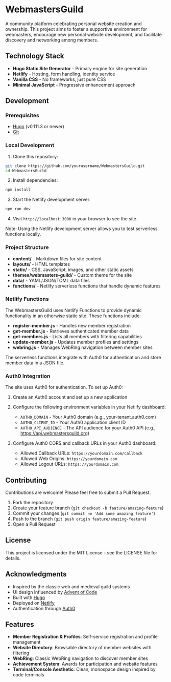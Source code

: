 # WebmastersGuild

A community platform celebrating personal website creation and ownership. This project aims to foster a supportive environment for webmasters, encourage new personal website development, and facilitate discovery and networking among members.

## Technology Stack

- **Hugo Static Site Generator** - Primary engine for site generation
- **Netlify** - Hosting, form handling, identity service
- **Vanilla CSS** - No frameworks, just pure CSS
- **Minimal JavaScript** - Progressive enhancement approach

## Development

### Prerequisites

- [Hugo](https://gohugo.io/getting-started/installing/) (v0.111.3 or newer)
- [Git](https://git-scm.com/downloads)

### Local Development

1. Clone this repository:
```bash
git clone https://github.com/yourusername/WebmastersGuild.git
cd WebmastersGuild
```

2. Install dependencies:
```bash
npm install
```

3. Start the Netlify development server:
```bash
npm run dev
```

4. Visit `http://localhost:3000` in your browser to see the site.

Note: Using the Netlify development server allows you to test serverless functions locally.

### Project Structure

- **content/** - Markdown files for site content
- **layouts/** - HTML templates
- **static/** - CSS, JavaScript, images, and other static assets
- **themes/webmasters-guild/** - Custom theme for the site
- **data/** - YAML/JSON/TOML data files
- **functions/** - Netlify serverless functions that handle dynamic features

### Netlify Functions

The WebmastersGuild uses Netlify Functions to provide dynamic functionality in an otherwise static site. These functions include:

- **register-member.js** - Handles new member registration
- **get-member.js** - Retrieves authenticated member data
- **get-members.js** - Lists all members with filtering capabilities
- **update-member.js** - Updates member profiles and settings
- **webring.js** - Manages WebRing navigation between member sites

The serverless functions integrate with Auth0 for authentication and store member data in a JSON file.

### Auth0 Integration

The site uses Auth0 for authentication. To set up Auth0:

1. Create an Auth0 account and set up a new application
2. Configure the following environment variables in your Netlify dashboard:
   - `AUTH0_DOMAIN` - Your Auth0 domain (e.g., your-tenant.auth0.com)
   - `AUTH0_CLIENT_ID` - Your Auth0 application client ID
   - `AUTH0_API_AUDIENCE` - The API audience for your Auth0 API (e.g., https://api.webmastersguild.org)

3. Configure Auth0 CORS and callback URLs in your Auth0 dashboard:
   - Allowed Callback URLs: `https://yourdomain.com/callback`
   - Allowed Web Origins: `https://yourdomain.com`
   - Allowed Logout URLs: `https://yourdomain.com`

## Contributing

Contributions are welcome! Please feel free to submit a Pull Request.

1. Fork the repository
2. Create your feature branch (`git checkout -b feature/amazing-feature`)
3. Commit your changes (`git commit -m 'Add some amazing feature'`)
4. Push to the branch (`git push origin feature/amazing-feature`)
5. Open a Pull Request

## License

This project is licensed under the MIT License - see the LICENSE file for details.

## Acknowledgments

- Inspired by the classic web and medieval guild systems
- UI design influenced by [Advent of Code](https://adventofcode.com/)
- Built with [Hugo](https://gohugo.io/)
- Deployed on [Netlify](https://www.netlify.com/)
- Authentication through [Auth0](https://auth0.com/)

## Features

- **Member Registration & Profiles**: Self-service registration and profile management
- **Website Directory**: Browsable directory of member websites with filtering
- **WebRing**: Classic WebRing navigation to discover member sites
- **Achievement System**: Awards for participation and website features
- **Terminal/Console Aesthetic**: Clean, monospace design inspired by code terminals